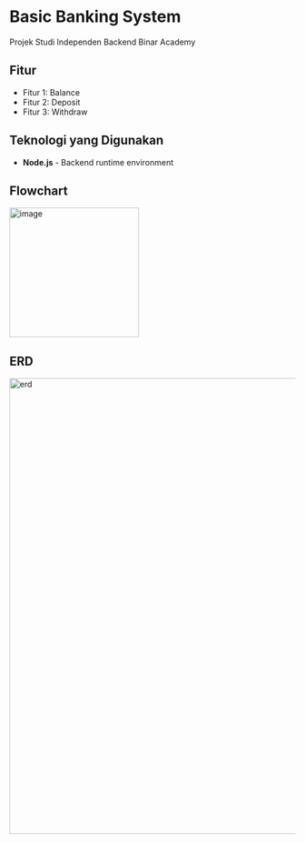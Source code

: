 # Basic Banking System

Projek Studi Independen Backend Binar Academy

## Fitur

- Fitur 1: Balance
- Fitur 2: Deposit
- Fitur 3: Withdraw

## Teknologi yang Digunakan

- **Node.js** - Backend runtime environment

## Flowchart 

<img width="228" alt="image" src="https://github.com/user-attachments/assets/dea533a5-7e52-4568-acd4-4ee187f5b0bc">

## ERD

<img width="802" alt="erd" src="https://github.com/user-attachments/assets/b481c04b-d98f-48f7-81a6-fafbc69ecff4">
